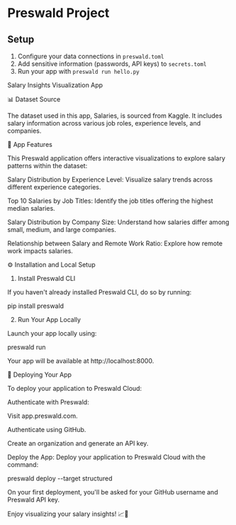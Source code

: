 # Preswald Project

## Setup
1. Configure your data connections in `preswald.toml`
2. Add sensitive information (passwords, API keys) to `secrets.toml`
3. Run your app with `preswald run hello.py`

Salary Insights Visualization App

📊 Dataset Source

The dataset used in this app, Salaries, is sourced from Kaggle. It includes salary information across various job roles, experience levels, and companies.

🚀 App Features

This Preswald application offers interactive visualizations to explore salary patterns within the dataset:

Salary Distribution by Experience Level: Visualize salary trends across different experience categories.

Top 10 Salaries by Job Titles: Identify the job titles offering the highest median salaries.

Salary Distribution by Company Size: Understand how salaries differ among small, medium, and large companies.

Relationship between Salary and Remote Work Ratio: Explore how remote work impacts salaries.

⚙️ Installation and Local Setup

1. Install Preswald CLI

If you haven't already installed Preswald CLI, do so by running:

pip install preswald

2. Run Your App Locally

Launch your app locally using:

preswald run

Your app will be available at http://localhost:8000.

🚀 Deploying Your App

To deploy your application to Preswald Cloud:

Authenticate with Preswald:

Visit app.preswald.com.

Authenticate using GitHub.

Create an organization and generate an API key.

Deploy the App:
Deploy your application to Preswald Cloud with the command:

preswald deploy --target structured

On your first deployment, you'll be asked for your GitHub username and Preswald API key.

Enjoy visualizing your salary insights! 📈🎉